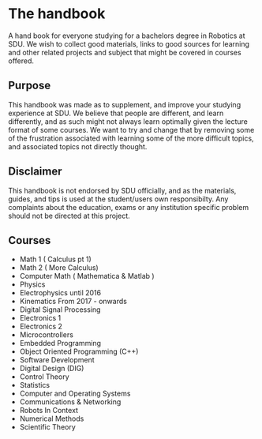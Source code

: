 # The handbook
A hand book for everyone studying for a bachelors degree in Robotics at SDU.
We wish to collect good materials, links to good sources for learning and other related projects and subject that might be covered in courses offered. 
## Purpose
This handbook was made as to supplement, and improve your studying experience at SDU. We believe that people are different, and learn differently, and as such might not always learn optimally given the lecture format of some courses. We want to try and change that by removing some of the frustration associated with learning some of the more difficult topics, and associated topics not directly thought. 
## Disclaimer
This handbook is not endorsed by SDU officially, and as the materials, guides, and tips is used at the student/users own responsibilty. Any complaints about the education, exams or any institution specific problem should not be directed at this project.
## Courses
* Math 1 ( Calculus pt 1)
* Math 2 ( More Calculus)
* Computer Math ( Mathematica & Matlab )
* Physics
* Electrophysics  until 2016
* Kinematics From 2017 - onwards
* Digital Signal Processing
* Electronics 1
* Electronics 2
* Microcontrollers
* Embedded Programming
* Object Oriented Programming (C++)
* Software Development
* Digital Design (DIG)
* Control Theory
* Statistics
* Computer and Operating Systems
* Communications & Networking
* Robots In Context
* Numerical Methods
* Scientific Theory
